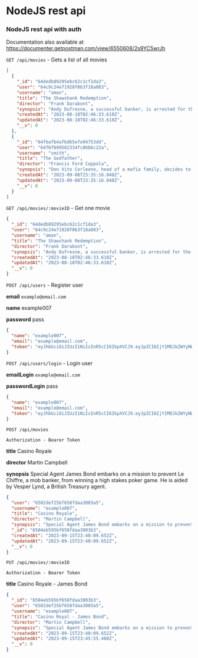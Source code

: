 # NodeJS rest api
### NodeJS rest api with auth

Documentation also available at https://documenter.getpostman.com/view/6550608/2s9YC5wrJh

`GET /api/movies` - Gets a list of all movies
```json
[
  {
    "_id": "64dedb89295ebc62c1cf1da3",
    "user": "64c9c24e71928f0b3f18a083",
    "username": "aman",
    "title": "The Shawshank Redemption",
    "director": "Frank Darabont",
    "synopsis": "Andy Dufresne, a successful banker, is arrested for the murders of his wife and her lover, and is sentenced to life imprisonment at the Shawshank prison. He becomes the most unconventional prisoner.",
    "createdAt": "2023-08-18T02:46:33.610Z",
    "updatedAt": "2023-08-18T02:46:33.610Z",
    "__v": 0
  },
  {
    "_id": "64fbafb4afbd65e7e94753dd",
    "user": "64f6f699582334fc86b6c22a",
    "username": "smith",
    "title": "The Godfather",
    "director": "Francis Ford Coppola",
    "synopsis": "Don Vito Corleone, head of a mafia family, decides to hand over his empire to his youngest son Michael. However, his decision unintentionally puts the lives of his loved ones in grave danger.",
    "createdAt": "2023-09-08T23:35:16.048Z",
    "updatedAt": "2023-09-08T23:35:16.048Z",
    "__v": 0
  }
]
```
`GET /api/movies/:movieID` - Get one movie
```json
{
  "_id": "64dedb89295ebc62c1cf1da3",
  "user": "64c9c24e71928f0b3f18a083",
  "username": "aman",
  "title": "The Shawshank Redemption",
  "director": "Frank Darabont",
  "synopsis": "Andy Dufresne, a successful banker, is arrested for the murders of his wife and her lover, and is sentenced to life imprisonment at the Shawshank prison. He becomes the most unconventional prisoner.",
  "createdAt": "2023-08-18T02:46:33.610Z",
  "updatedAt": "2023-08-18T02:46:33.610Z",
  "__v": 0
}
```

`POST /api/users` - Register user

**email** `example@email.com`

**name** example007

**password** pass
```json
{
  "name": "example007",
  "email": "example@email.com",
  "token": "eyJhbGciOiJIUzI1NiIsInR5cCI6IkpXVCJ9.eyJpZCI6IjY1MDJkZWYyNWJmNjU4ZmRhYTMwMDNhNSIsImlhdCI6MTY5NDY4Njk2MiwiZXhwIjoxNjk3Mjc4OTYyfQ.VIZ8K9sFrlcsFp0MOBASQkt8j3VbIyb36AdRtBcZ340"
}
```

`POST /api/users/login` - Login user

**emailLogin** `example@email.com`

**passwordLogin** pass
```json
{
  "name": "example007",
  "email": "example@email.com",
  "token": "eyJhbGciOiJIUzI1NiIsInR5cCI6IkpXVCJ9.eyJpZCI6IjY1MDJkZWYyNWJmNjU4ZmRhYTMwMDNhNSIsImlhdCI6MTY5NDgyMDc3OCwiZXhwIjoxNjk3NDEyNzc4fQ.nrWgG-lW0Y6RHVc9Ebak003T5nbLSu9zSfXEnp2AdBs"
}
```
`POST /api/movies`

`Authorization - Bearer Token`

**title** Casino Royale

**director** Martin Campbell

**synopsis** Special Agent James Bond embarks on a mission to prevent Le Chiffre, a mob banker, from winning a high stakes poker game. He is aided by Vesper Lynd, a British Treasury agent.
```json
{
  "user": "6502def25bf658fdaa3003a5",
  "username": "example007",
  "title": "Casino Royale",
  "director": "Martin Campbell",
  "synopsis": "Special Agent James Bond embarks on a mission to prevent Le Chiffre, a mob banker, from winning a high stakes poker game. He is aided by Vesper Lynd, a British Treasury agent.",
  "_id": "6504eb595bf658fdaa3003b3",
  "createdAt": "2023-09-15T23:40:09.652Z",
  "updatedAt": "2023-09-15T23:40:09.652Z",
  "__v": 0
}
```
`PUT /api/movies/:movieID`

`Authorization - Bearer Token`

**title** Casino Royale - James Bond
```json
{
  "_id": "6504eb595bf658fdaa3003b3",
  "user": "6502def25bf658fdaa3003a5",
  "username": "example007",
  "title": "Casino Royal - James Bond",
  "director": "Martin Campbell",
  "synopsis": "Special Agent James Bond embarks on a mission to prevent Le Chiffre, a mob banker, from winning a high stakes poker game. He is aided by Vesper Lynd, a British Treasury agent.",
  "createdAt": "2023-09-15T23:40:09.652Z",
  "updatedAt": "2023-09-15T23:45:55.460Z",
  "__v": 0
}
```
